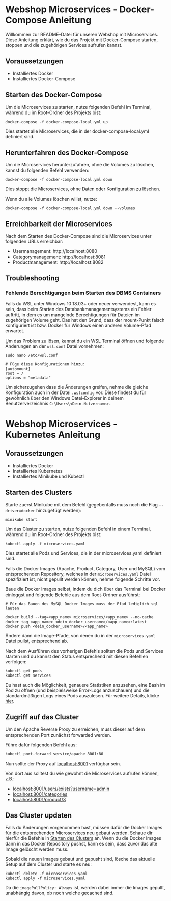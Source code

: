 # Webshop Microservices - Docker-Compose Anleitung

Willkommen zur README-Datei für unseren Webshop mit Microservices. Diese Anleitung erklärt, wie du das Projekt mit Docker-Compose starten, stoppen und die zugehörigen Services aufrufen kannst.

## Voraussetzungen

- Installiertes Docker
- Installiertes Docker-Compose

## Starten des Docker-Compose

Um die Microservices zu starten, nutze folgenden Befehl im Terminal, während du im Root-Ordner des Projekts bist:

```
docker-compose -f docker-compose-local.yml up
```

Dies startet alle Microservices, die in der docker-compose-local.yml definiert sind.

## Herunterfahren des Docker-Compose

Um die Microservices herunterzufahren, ohne die Volumes zu löschen, kannst du folgenden Befehl verwenden:

```
docker-compose -f docker-compose-local.yml down
```

Dies stoppt die Microservices, ohne Daten oder Konfiguration zu löschen.

Wenn du alle Volumes löschen willst, nutze:

```
docker-compose -f docker-compose-local.yml down --volumes
```

## Erreichbarkeit der Microservices

Nach dem Starten des Docker-Compose sind die Microservices unter folgenden URLs erreichbar:

- Usermanagement: http://localhost:8080
- Categorymanagement: http://localhost:8081
- Productmanagement: http://localhost:8082

## Troubleshooting

### Fehlende Berechtigungen beim Starten des DBMS Containers

Falls du WSL unter Windows 10 18.03+ oder neuer verwendest, kann es sein, dass beim Starten des Databankmanagementsystems ein Fehler auftritt, in dem es um mangelnde Berechtigungen für Dateien im zugehörigen Volume geht.
Das hat den Grund, dass der mount-Punkt falsch konfiguriert ist bzw. Docker für Windows einen anderen Volume-Pfad erwartet.

Um das Problem zu lösen, kannst du ein WSL Terminal öffnen und folgende Änderungen an der `wsl.conf` Datei vornehmen:

```
sudo nano /etc/wsl.conf

# Füge diese Konfigurationen hinzu:
[automount]
root = /
options = "metadata"
```

Um sicherzugehen dass die Änderungen greifen, nehme die gleiche Konfiguration auch in der Datei `.wslconfig` vor. Diese findest du für gewöhnlich über den Windows Datei-Explorer in deinem Benutzerverzeichnis `C:\Users\<Dein-Nutzername>`.

# Webshop Microservices - Kubernetes Anleitung

## Voraussetzungen

- Installiertes Docker
- Installiertes Kubernetes
- Installiertes Minikube und Kubectl

## Starten des Clusters

Starte zuerst Minikube mit dem Befehl (gegebenfalls muss noch die Flag `--driver=docker` hinzugefügt werden):

```
minikube start
```

Um das Cluster zu starten, nutze folgenden Befehl in einem Terminal, während du im Root-Ordner des Projekts bist:

```
kubectl apply -f microservices.yaml
```

Dies startet alle Pods und Services, die in der microservices.yaml definiert sind.

Falls die Docker Images (Apache, Product, Category, User und MySQL) vom entsprechenden Repository, welches in der `microservices.yaml` Datei spezifiziert ist, nicht gepullt werden können, nehme folgende Schritte vor.

Baue die Docker Images selbst, indem du dich über das Terminal bei Docker einloggst und folgende Befehle aus dem Root-Ordner ausführst:

```
# Für das Bauen des MySQL Docker Images muss der Pfad lediglich sql lauten

docker build --tag=<app_name> microservices/<app_name> --no-cache
docker tag <app_name> <dein_docker_username>/<app_name>:latest
docker push <dein_docker_username>/<app_name>
```

Ändere dann die Image-Pfade, von denen du in der `microservices.yaml` Datei pullst, entsprechend ab.

Nach dem Ausführen des vorherigen Befehls sollten die Pods und Services starten und du kannst den Status entsprechend mit diesen Befehlen verfolgen:

```
kubectl get pods
kubectl get services
```

Du hast auch die Möglichkeit, genauere Statistiken anzusehen, eine Bash im Pod zu öffnen (und beispielsweise Error-Logs anzuschauen) und die standardmäßigen Logs eines Pods auszulesen. Für weitere Details, klicke [hier](https://kubernetes.io/docs/reference/kubectl/quick-reference/).

## Zugriff auf das Cluster

Um den Apache Reverse Proxy zu erreichen, muss dieser auf dem entsprechenden Port zunächst forwarded werden.

Führe dafür folgenden Befehl aus:

```
kubectl port-forward service/apache 8001:80
```

Nun sollte der Proxy auf [localhost:8001](http://localhost:8001) verfügbar sein.

Von dort aus solltest du wie gewohnt die Microservices aufrufen können, z.B.:

- [localhost:8001/users/exists?username=admin](http://localhost:8001/users/exists?username=admin)
- [localhost:8001/categories](http://localhost:8001/categories)
- [localhost:8001/product/3](htpp://localhost:8001/product/3)

## Das Cluster updaten

Falls du Änderungen vorgenommen hast, müssen dafür die Docker Images für die entsprechenden Microservices neu gebaut werden. Schaue dir hierfür die Befehle in [Starten des Clusters](#starten-des-clusters) an.
Wenn du die Docker Images dann in das Docker Repository pushst, kann es sein, dass zuvor das alte Image gelöscht werden muss.

Sobald die neuen Images gebaut und gepusht sind, lösche das aktuelle Setup auf dem Cluster und starte es neu:

```
kubectl delete -f microservices.yaml
kubectl apply -f microservices.yaml
```

Da die `imagePullPolicy: Always` ist, werden dabei immer die Images gepullt, unabhängig davon, ob noch welche gecached sind.
